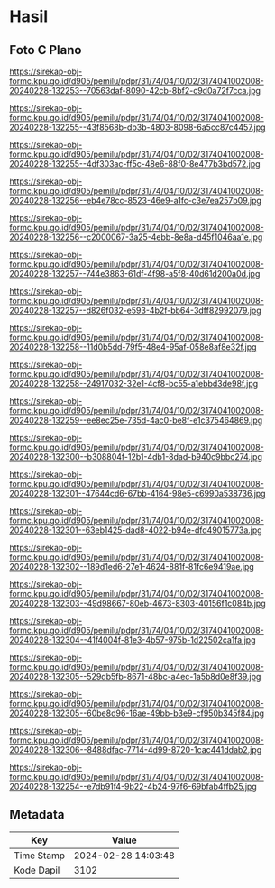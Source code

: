 # Hasil

## Foto C Plano

https://sirekap-obj-formc.kpu.go.id/d905/pemilu/pdpr/31/74/04/10/02/3174041002008-20240228-132253--70563daf-8090-42cb-8bf2-c9d0a72f7cca.jpg

https://sirekap-obj-formc.kpu.go.id/d905/pemilu/pdpr/31/74/04/10/02/3174041002008-20240228-132255--43f8568b-db3b-4803-8098-6a5cc87c4457.jpg

https://sirekap-obj-formc.kpu.go.id/d905/pemilu/pdpr/31/74/04/10/02/3174041002008-20240228-132255--4df303ac-ff5c-48e6-88f0-8e477b3bd572.jpg

https://sirekap-obj-formc.kpu.go.id/d905/pemilu/pdpr/31/74/04/10/02/3174041002008-20240228-132256--eb4e78cc-8523-46e9-a1fc-c3e7ea257b09.jpg

https://sirekap-obj-formc.kpu.go.id/d905/pemilu/pdpr/31/74/04/10/02/3174041002008-20240228-132256--c2000067-3a25-4ebb-8e8a-d45f1046aa1e.jpg

https://sirekap-obj-formc.kpu.go.id/d905/pemilu/pdpr/31/74/04/10/02/3174041002008-20240228-132257--744e3863-61df-4f98-a5f8-40d61d200a0d.jpg

https://sirekap-obj-formc.kpu.go.id/d905/pemilu/pdpr/31/74/04/10/02/3174041002008-20240228-132257--d826f032-e593-4b2f-bb64-3dff82992079.jpg

https://sirekap-obj-formc.kpu.go.id/d905/pemilu/pdpr/31/74/04/10/02/3174041002008-20240228-132258--11d0b5dd-79f5-48e4-95af-058e8af8e32f.jpg

https://sirekap-obj-formc.kpu.go.id/d905/pemilu/pdpr/31/74/04/10/02/3174041002008-20240228-132258--24917032-32e1-4cf8-bc55-a1ebbd3de98f.jpg

https://sirekap-obj-formc.kpu.go.id/d905/pemilu/pdpr/31/74/04/10/02/3174041002008-20240228-132259--ee8ec25e-735d-4ac0-be8f-e1c375464869.jpg

https://sirekap-obj-formc.kpu.go.id/d905/pemilu/pdpr/31/74/04/10/02/3174041002008-20240228-132300--b308804f-12b1-4db1-8dad-b940c9bbc274.jpg

https://sirekap-obj-formc.kpu.go.id/d905/pemilu/pdpr/31/74/04/10/02/3174041002008-20240228-132301--47644cd6-67bb-4164-98e5-c6990a538736.jpg

https://sirekap-obj-formc.kpu.go.id/d905/pemilu/pdpr/31/74/04/10/02/3174041002008-20240228-132301--63eb1425-dad8-4022-b94e-dfd49015773a.jpg

https://sirekap-obj-formc.kpu.go.id/d905/pemilu/pdpr/31/74/04/10/02/3174041002008-20240228-132302--189d1ed6-27e1-4624-881f-81fc6e9419ae.jpg

https://sirekap-obj-formc.kpu.go.id/d905/pemilu/pdpr/31/74/04/10/02/3174041002008-20240228-132303--49d98667-80eb-4673-8303-40156f1c084b.jpg

https://sirekap-obj-formc.kpu.go.id/d905/pemilu/pdpr/31/74/04/10/02/3174041002008-20240228-132304--41f4004f-81e3-4b57-975b-1d22502ca1fa.jpg

https://sirekap-obj-formc.kpu.go.id/d905/pemilu/pdpr/31/74/04/10/02/3174041002008-20240228-132305--529db5fb-8671-48bc-a4ec-1a5b8d0e8f39.jpg

https://sirekap-obj-formc.kpu.go.id/d905/pemilu/pdpr/31/74/04/10/02/3174041002008-20240228-132305--60be8d96-16ae-49bb-b3e9-cf950b345f84.jpg

https://sirekap-obj-formc.kpu.go.id/d905/pemilu/pdpr/31/74/04/10/02/3174041002008-20240228-132306--8488dfac-7714-4d99-8720-1cac441ddab2.jpg

https://sirekap-obj-formc.kpu.go.id/d905/pemilu/pdpr/31/74/04/10/02/3174041002008-20240228-132254--e7db91f4-9b22-4b24-97f6-69bfab4ffb25.jpg


## Metadata

| Key        | Value               |
| ---------- | ------------------- |
| Time Stamp | 2024-02-28 14:03:48 |
| Kode Dapil | 3102                |



